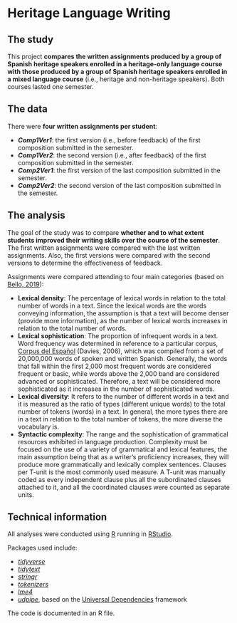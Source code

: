 # Heritage Language Writing

## The study

This project **compares the written assignments produced by a group of Spanish heritage speakers enrolled in a heritage-only language course with those produced by a group of Spanish heritage speakers enrolled in a mixed language course** (i.e., heritage and non-heritage speakers). Both courses lasted one semester.

## The data

There were **four written assignments per student**:

* ***Comp1Ver1***: the first version (i.e., before feedback) of the first composition submitted in the semester.
* ***Comp1Ver2***: the second version (i.e., after feedback) of the first composition submitted in the semester.
* ***Comp2Ver1***: the first version of the last composition submitted in the semester.
* ***Comp2Ver2***: the second version of the last composition submitted in the semester.

## The analysis

The goal of the study was to compare **whether and to what extent students improved their writing skills over the course of the semester**. The first written assignments were compared with the last written assignments. Also, the first versions were compared with the second versions to determine the effectiveness of feedback.

Assignments were compared attending to four main categories (based on [Bello, 2019](https://www.ideals.illinois.edu/handle/2142/105814)):

* **Lexical density**: The percentage of lexical words in relation to the total number of words in a text. Since the lexical words are the words conveying information, the assumption is that a text will become denser (provide more information), as the number of lexical words increases in relation to the total number of words.
* **Lexical sophistication**: The proportion of infrequent words in a text. Word frequency was determined in reference to a particular corpus, [Corpus del Español](https://www.corpusdelespanol.org) (Davies, 2006), which was compiled from a set of 20,000,000 words of spoken and written Spanish. Generally, the words that fall within the first 2,000 most frequent words are considered frequent or basic, while words above the 2,000 band are considered advanced or sophisticated. Therefore, a text will be considered more sophisticated as it increases in the number of sophisticated words.
* **Lexical diversity**: It refers to the number of different words in a text and it is measured as the ratio of types (different unique words) to the total number of tokens (words) in a text. In general, the more types there are in a text in relation to the total number of tokens, the more diverse the vocabulary is.
* **Syntactic complexity**: The range and the sophistication of grammatical resources exhibited in language production. Complexity must be focused on the use of a variety of grammatical and lexical features, the main assumption being that as a writer’s proficiency increases, they will produce more grammatically and lexically complex sentences. Clauses per T-unit is the most commonly used measure. A T-unit was manually coded as every independent clause plus all the subordinated clauses attached to it, and all the coordinated clauses were counted as separate units.

## Technical information

All analyses were conducted using [R](https://www.r-project.org) running in [RStudio](https://rstudio.com).

Packages used include:

* [*tidyverse*](https://www.tidyverse.org)
* [*tidytext*](https://cran.r-project.org/web/packages/tidytext/index.html)
* [*stringr*](https://cran.r-project.org/web/packages/stringr/index.html)
* [*tokenizers*](https://cran.r-project.org/web/packages/tokenizers/index.html)
* [*lme4*](https://cran.r-project.org/web/packages/lme4/index.html)
* [*udpipe*](https://cran.r-project.org/web/packages/udpipe/index.html), based on the [Universal Dependencies](http://universaldependencies.org/#ud-treebanks) framework

The code is documented in an R file.
